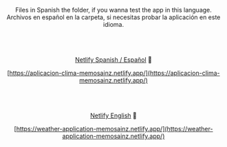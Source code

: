 <div align="center">

Files in Spanish the folder, if you wanna test the app in this language.
<br/>
Archivos en español en la carpeta, si necesitas probar la aplicación en este idioma.

<br/><br/><br/>
[Netlify Spanish / Español](https://aplicacion-clima-memosainz.netlify.app/)  :rocket:

[https://aplicacion-clima-memosainz.netlify.app/](https://aplicacion-clima-memosainz.netlify.app/)

<br/><br/><br/>
[Netlify English](https://weather-application-memosainz.netlify.app/)  :rocket:

[https://weather-application-memosainz.netlify.app/](https://weather-application-memosainz.netlify.app/)


</div>
